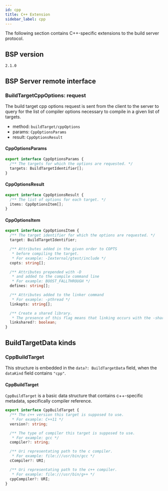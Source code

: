 ```yaml
---
id: cpp
title: C++ Extension
sidebar_label: cpp
---
```


The following section contains C++-specific extensions to the build server
protocol.

## BSP version

`2.1.0`

## BSP Server remote interface

### BuildTargetCppOptions: request

The build target cpp options request is sent from the client to the server to
query for the list of compiler options necessary to compile in a given list of
targets.

- method: `buildTarget/cppOptions`
- params: `CppOptionsParams`
- result: `CppOptionsResult`

#### CppOptionsParams

```ts
export interface CppOptionsParams {
  /** The targets for which the options are requested. */
  targets: BuildTargetIdentifier[];
}
```

#### CppOptionsResult

```ts
export interface CppOptionsResult {
  /** The list of options for each target. */
  items: CppOptionsItem[];
}
```

#### CppOptionsItem

```ts
export interface CppOptionsItem {
  /** The target identifier for which the options are requested. */
  target: BuildTargetIdentifier;

  /** Attributes added in the given order to COPTS
   * before compiling the target.
   * For example: -Iexternal/gtest/include */
  copts: string[];

  /** Attributes prepended with -D
   * and added to the compile command line
   * For example: BOOST_FALLTHROUGH */
  defines: string[];

  /** Attributes added to the linker command
   * For example: -pthread */
  linkopts: string[];

  /** Create a shared library.
   * The presence of this flag means that linking occurs with the -shared flag */
  linkshared?: boolean;
}
```

## BuildTargetData kinds

### CppBuildTarget

This structure is embedded in
the `data?: BuildTargetData` field, when
the `dataKind` field contains `"cpp"`.

#### CppBuildTarget

`CppBuildTarget` is a basic data structure that contains c++-specific
metadata, specifically compiler reference.

```ts
export interface CppBuildTarget {
  /** The c++ version this target is supposed to use.
   * For example: C++11 */
  version?: string;

  /** The type of compiler this target is supposed to use.
   * For example: gcc */
  compiler?: string;

  /** Uri representating path to the c compiler.
   * For example: file:///usr/bin/gcc */
  cCompiler?: URI;

  /** Uri representating path to the c++ compiler.
   * For example: file:///usr/bin/g++ */
  cppCompiler?: URI;
}
```
